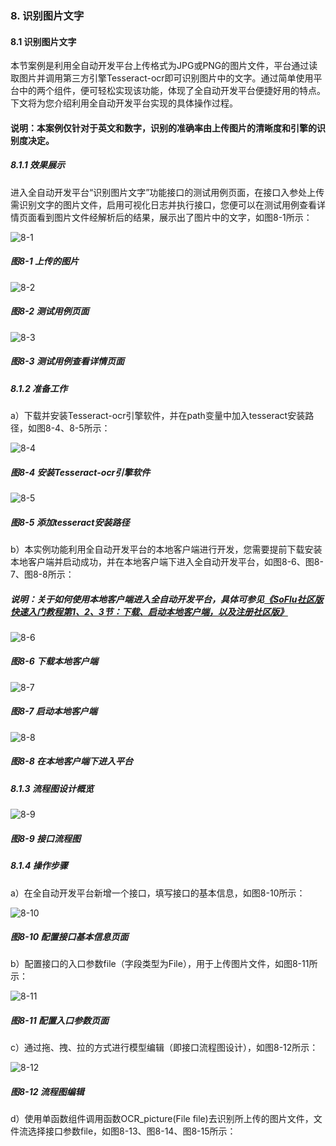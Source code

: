 ### 8. 识别图片文字

#### 8.1 识别图片文字

本节案例是利用全自动开发平台上传格式为JPG或PNG的图片文件，平台通过读取图片并调用第三方引擎Tesseract-ocr即可识别图片中的文字。通过简单使用平台中的两个组件，便可轻松实现该功能，体现了全自动开发平台便捷好用的特点。下文将为您介绍利用全自动开发平台实现的具体操作过程。

#### 说明：本案例仅针对于英文和数字，识别的准确率由上传图片的清晰度和引擎的识别度决定。

##### 8.1.1 效果展示

进入全自动开发平台“识别图片文字”功能接口的测试用例页面，在接口入参处上传需识别文字的图片文件，启用可视化日志并执行接口，您便可以在测试用例查看详情页面看到图片文件经解析后的结果，展示出了图片中的文字，如图8-1所示：

![8-1](https://www.feisuanyz.com/fsimage/alcj-image/picturerecognize/2_1.png)

##### 图8-1 上传的图片

![8-2](https://www.feisuanyz.com/fsimage/alcj-image/picturerecognize/5_12.png)

##### 图8-2 测试用例页面

![8-3](https://www.feisuanyz.com/fsimage/alcj-image/picturerecognize/2_2.png)

##### 图8-3 测试用例查看详情页面

##### 8.1.2 准备工作

a）下载并安装Tesseract-ocr引擎软件，并在path变量中加入tesseract安装路径，如图8-4、8-5所示：

![8-4](https://www.feisuanyz.com/fsimage/alcj-image/picturerecognize/3_1.png)

##### 图8-4 安装Tesseract-ocr引擎软件

![8-5](https://www.feisuanyz.com/fsimage/alcj-image/picturerecognize/3_2.png)

##### 图8-5 添加tesseract安装路径

b）本实例功能利用全自动开发平台的本地客户端进行开发，您需要提前下载安装本地客户端并启动成功，并在本地客户端下进入全自动开发平台，如图8-6、图8-7、图8-8所示：

##### 说明：关于如何使用本地客户端进入全自动开发平台，具体可参见[《SoFlu社区版快速入门教程第1、2、3节：下载、启动本地客户端，以及注册社区版》](https://gitee.com/feisuanyz/SoFlu-adp/blob/master/SoFlu%E7%A4%BE%E5%8C%BA%E7%89%88%E6%95%99%E7%A8%8B/SoFlu%E7%A4%BE%E5%8C%BA%E7%89%88%E5%BF%AB%E9%80%9F%E5%85%A5%E9%97%A8%E6%95%99%E7%A8%8B/SoFlu%E7%A4%BE%E5%8C%BA%E7%89%88%E5%BF%AB%E9%80%9F%E5%85%A5%E9%97%A8%E6%95%99%E7%A8%8B.md)

![8-6](https://www.feisuanyz.com/fsimage/alcj-image/picturerecognize/3_3.png)

##### 图8-6 下载本地客户端

![8-7](https://www.feisuanyz.com/fsimage/alcj-image/picturerecognize/3_4.png)

##### 图8-7 启动本地客户端

![8-8](https://www.feisuanyz.com/fsimage/alcj-image/picturerecognize/3_5.png)

##### 图8-8 在本地客户端下进入平台

##### 8.1.3 流程图设计概览

![8-9](https://www.feisuanyz.com/fsimage/alcj-image/picturerecognize/4_1.png)

##### 图8-9 接口流程图

##### 8.1.4 操作步骤

a）在全自动开发平台新增一个接口，填写接口的基本信息，如图8-10所示：

![8-10](https://www.feisuanyz.com/fsimage/alcj-image/picturerecognize/5_1.png)

##### 图8-10 配置接口基本信息页面

b）配置接口的入口参数file（字段类型为File），用于上传图片文件，如图8-11所示：

![8-11](https://www.feisuanyz.com/fsimage/alcj-image/picturerecognize/5_2.png)

##### 图8-11 配置入口参数页面

c）通过拖、拽、拉的方式进行模型编辑（即接口流程图设计），如图8-12所示：

![8-12](https://www.feisuanyz.com/fsimage/alcj-image/picturerecognize/5_3.png)

##### 图8-12 流程图编辑

d）使用单函数组件调用函数OCR_picture(File file)去识别所上传的图片文件，文件流选择接口参数file，如图8-13、图8-14、图8-15所示：
